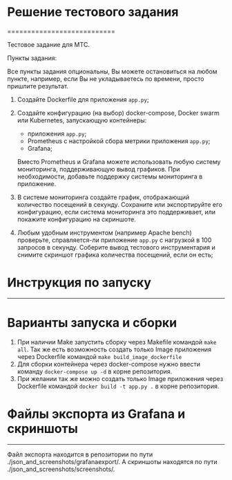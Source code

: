 # Решение тестового задания
===========================

Тестовое задание для МТС.

Пункты задания:

Все пункты задания опциональны, Вы можете остановиться на любом пункте,
например, если Вы не укладываетесь по времени, просто пришлите результат.
   1. Создайте Dockerfile для приложения `app.py`;
   2. Создайте конфигурацию (на выбор) docker-compose, Docker swarm или
      Kubernetes, запускающую контейнеры:
      * приложения `app.py`;
      * Prometheus с настройкой сбора метрики приложения `app.py`;
      * Grafana;

      Вместо Prometheus и Grafana можете использовать любую систему
      мониторинга, поддерживающую вывод графиков. При необходимости, добавьте
      поддержку системы мониторинга в приложение.
   3. В системе мониторинга создайте график, отображающий количество посещений
      в секунду. Сохраните или экспортируйте его конфигурацию, если система
      мониторинга это поддерживает, или покажите конфигурацию на скриншоте.
   4. Любым удобным инструментом (например Apache bench) проверьте,
      справляется-ли приложение `app.py` с нагрузкой в 100 запросов в секунду.
      Соберите вывод тестового инструментария и снимите скриншот графика
      количества посещений, если он есть;

# Инструкция по запуску
-----------------------

# Варианты запуска и сборки

   1. При наличии Make запустить сборку через Makefile командой `make all`. 
      Так же есть возможность создать только Image приложения через Dockerfile командой `make build_image_dockerfile`
   2. Для сборки контейнера через docker-compose нужно ввести команду `docker-compose up -d` в корне репозитория.
   3. При желании так же можно создать только Image приложения через Dockerfile командой `docker build -t app.py .` в корне репозитория.

# Файлы экспорта из Grafana и скриншоты
---------------------------------------

Файл экспорта находится в репозитории по пути ./json_and_screenshots/grafanaexport/.
А скриншоты находятся по пути ./json_and_screenshots/screenshots/.
